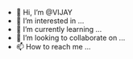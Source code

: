 - 👋 Hi, I’m @VIJAY
- 👀 I’m interested in ...
- 🌱 I’m currently learning ...
- 💞️ I’m looking to collaborate on ...
- 📫 How to reach me ...

<!---
VIJAYANAARAAYANAN/VIJAYANAARAAYANAN is a ✨ special ✨ repository because its `README.md` (this file) appears on your GitHub profile.
You can click the Preview link to take a look at your changes.
--->
